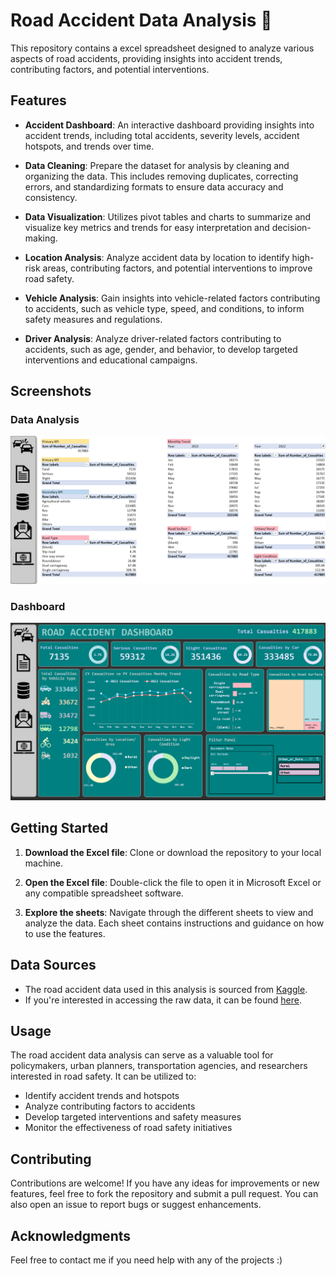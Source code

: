 # Road Accident Data Analysis 🚗

This repository contains a excel spreadsheet designed to analyze various aspects of road accidents, providing insights into accident trends, contributing factors, and potential interventions.


## Features

- **Accident Dashboard**: An interactive dashboard providing insights into accident trends, including total accidents, severity levels, accident hotspots, and trends over time.

- **Data Cleaning**: Prepare the dataset for analysis by cleaning and organizing the data. This includes removing duplicates, correcting errors, and standardizing formats to ensure data accuracy and consistency.
  
- **Data Visualization**: Utilizes pivot tables and charts to summarize and visualize key metrics and trends for easy interpretation and decision-making.
  
- **Location Analysis**: Analyze accident data by location to identify high-risk areas, contributing factors, and potential interventions to improve road safety.
  
- **Vehicle Analysis**: Gain insights into vehicle-related factors contributing to accidents, such as vehicle type, speed, and conditions, to inform safety measures and regulations.
  
- **Driver Analysis**: Analyze driver-related factors contributing to accidents, such as age, gender, and behavior, to develop targeted interventions and educational campaigns.


## Screenshots

### Data Analysis
![Data Analysis](https://github.com/kunal9960/Road_Accident_Data_Analysis/blob/main/Data%20Analysis.png)

### Dashboard
![Dashboard](https://github.com/kunal9960/Road_Accident_Data_Analysis/blob/main/Dashboard.png)


## Getting Started

1. **Download the Excel file**: Clone or download the repository to your local machine.
   
2. **Open the Excel file**: Double-click the file to open it in Microsoft Excel or any compatible spreadsheet software.
   
3. **Explore the sheets**: Navigate through the different sheets to view and analyze the data. Each sheet contains instructions and guidance on how to use the features.


## Data Sources

- The road accident data used in this analysis is sourced from [Kaggle](https://www.kaggle.com/).
- If you're interested in accessing the raw data, it can be found [here](https://drive.google.com/file/d/1R_uaoZL18nRbqC_MULVne90h3SdRbAyn/view?pli=1).


## Usage

The road accident data analysis can serve as a valuable tool for policymakers, urban planners, transportation agencies, and researchers interested in road safety. It can be utilized to:
- Identify accident trends and hotspots
- Analyze contributing factors to accidents
- Develop targeted interventions and safety measures
- Monitor the effectiveness of road safety initiatives


## Contributing

Contributions are welcome! If you have any ideas for improvements or new features, feel free to fork the repository and submit a pull request. You can also open an issue to report bugs or suggest enhancements.


## Acknowledgments

Feel free to contact me if you need help with any of the projects :)
